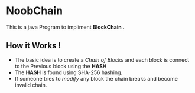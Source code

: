 # NoobChain

This is a java Program to impliment  **BlockChain** .

## How it Works !
- The basic idea is to create a *Chain of Blocks*
    and each block is connect to the Previous block using the **HASH**
- The **HASH** is found using SHA-256 hashing.
- If someone tries to _modify_ any block the chain breaks and become invalid chain.
